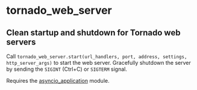 # tornado_web_server
## Clean startup and shutdown for Tornado web servers
Call `tornado_web_server.start(url_handlers, port, address, settings, http_server_args)` to start the web server. Gracefully shutdown the server by sending the `SIGINT` (Ctrl+C) or `SIGTERM` signal.

Requires the [asyncio_application](https://github.com/mukulmajmudar/asyncio_application) module.
